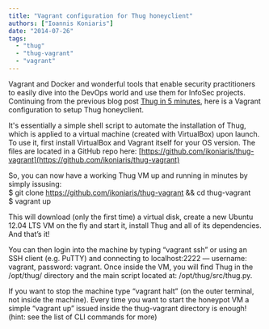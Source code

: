 ```yaml
---
title: "Vagrant configuration for Thug honeyclient"
authors: ["Ioannis Koniaris"]
date: "2014-07-26"
tags: 
  - "thug"
  - "thug-vagrant"
  - "vagrant"
---
```


Vagrant and Docker and wonderful tools that enable security practitioners to easily dive into the DevOps world and use them for InfoSec projects. Continuing from the previous blog post [Thug in 5 minutes](https://www.honeynet.org/node/1168), here is a Vagrant configuration to setup Thug honeyclient.  
  
It's essentially a simple shell script to automate the installation of Thug, which is applied to a virtual machine (created with VirtualBox) upon launch. To use it, first install VirtualBox and Vagrant itself for your OS version. The files are located in a GitHub repo here: [https://github.com/ikoniaris/thug-vagrant](https://github.com/ikoniaris/thug-vagrant)  
  
So, you can now have a working Thug VM up and running in minutes by simply issusing:  
$ git clone https://github.com/ikoniaris/thug-vagrant && cd thug-vagrant  
$ vagrant up  
  
This will download (only the first time) a virtual disk, create a new Ubuntu 12.04 LTS VM on the fly and start it, install Thug and all of its dependencies. And that’s it!  
  
You can then login into the machine by typing “vagrant ssh” or using an SSH client (e.g. PuTTY) and connecting to localhost:2222 — username: vagrant, password: vagrant. Once inside the VM, you will find Thug in the /opt/thug/ directory and the main script located at: /opt/thug/src/thug.py.  
  
If you want to stop the machine type “vagrant halt” (on the outer terminal, not inside the machine). Every time you want to start the honeypot VM a simple “vagrant up” issued inside the thug-vagrant directory is enough! (hint: see the list of CLI commands for more)
